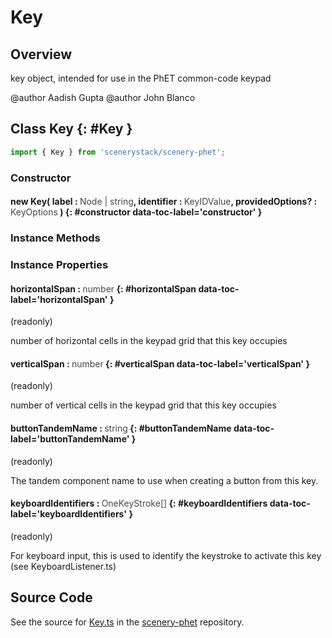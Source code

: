 # Key

## Overview

key object, intended for use in the PhET common-code keypad

@author Aadish Gupta
@author John Blanco

## Class Key {: #Key }


```js
import { Key } from 'scenerystack/scenery-phet';
```
### Constructor

#### new Key( label : <span style="font-weight: 400; opacity: 80%;">Node | string</span>, identifier : <span style="font-weight: 400; opacity: 80%;">KeyIDValue</span>, providedOptions? : <span style="font-weight: 400; opacity: 80%;">KeyOptions</span> ) {: #constructor data-toc-label='constructor' }

### Instance Methods



### Instance Properties

#### horizontalSpan : <span style="font-weight: 400; opacity: 80%;">number</span> {: #horizontalSpan data-toc-label='horizontalSpan' }

(readonly)

number of horizontal cells in the keypad grid that this key occupies

#### verticalSpan : <span style="font-weight: 400; opacity: 80%;">number</span> {: #verticalSpan data-toc-label='verticalSpan' }

(readonly)

number of vertical cells in the keypad grid that this key occupies

#### buttonTandemName : <span style="font-weight: 400; opacity: 80%;">string</span> {: #buttonTandemName data-toc-label='buttonTandemName' }

(readonly)

The tandem component name to use when creating a button from this key.

#### keyboardIdentifiers : <span style="font-weight: 400; opacity: 80%;">OneKeyStroke[]</span> {: #keyboardIdentifiers data-toc-label='keyboardIdentifiers' }

(readonly)

For keyboard input, this is used to identify the keystroke to activate this key (see KeyboardListener.ts)



## Source Code

See the source for [Key.ts](https://github.com/phetsims/scenery-phet/blob/main/js/keypad/Key.ts) in the [scenery-phet](https://github.com/phetsims/scenery-phet) repository.
